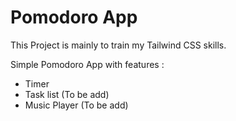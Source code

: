 # Pomodoro App

This Project is mainly to train my Tailwind CSS skills.

Simple Pomodoro App with features :
- Timer
- Task list (To be add)
- Music Player (To be add)
  
